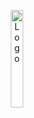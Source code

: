 <p align="center">
    <img alt="Logo" src="https://www.rust-lang.org/logos/rust-logo-512x512-blk.png" width="20%" />
</p>
